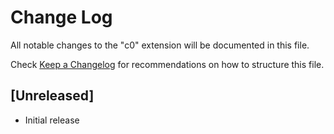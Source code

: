 # Change Log

All notable changes to the "c0" extension will be documented in this file.

Check [Keep a Changelog](http://keepachangelog.com/) for recommendations on how to structure this file.

## [Unreleased]

- Initial release